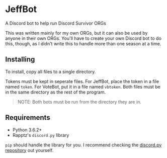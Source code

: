 # JeffBot

A Discord bot to help run Discord Survivor ORGs

This was written mainly for my own ORGs, but it can also be used by anyone in their own ORGs. You'll have to create your own Discord bot to do this, though, as I didn't write this to handle more than one season at a time.

## Installing

To install, copy all files to a single directory.

Tokens must be kept in seperate files. For JeffBot, place the token in a file named `token`. For VoteBot, put it in a file named `vbtoken`. Both files must be in the same directory as the rest of the program.

> NOTE: Both bots must be run from the directory they are in.

## Requirements

* Python 3.6.2+
* Rapptz's `discord.py` library

`pip` should handle the library for you. I recommend checking the [discord.py repository](https://github.com/Rapptz/discord.py) out yourself.

